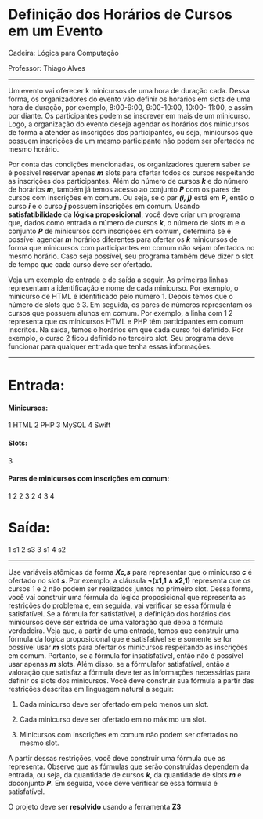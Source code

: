 # **Definição dos Horários de Cursos em um Evento**

Cadeira: Lógica para Computação

Professor: Thiago Alves

---



Um evento vai oferecer k minicursos de uma hora de duração cada. Dessa forma, os organizadores do
evento vão definir os horários em slots de uma hora de duração, por exemplo, 8:00-9:00, 9:00-10:00, 10:00-
11:00, e assim por diante. Os participantes podem se inscrever em mais de um minicurso. Logo, a organização
do evento deseja agendar os horários dos minicursos de forma a atender as inscrições dos participantes, ou
seja, minicursos que possuem inscrições de um mesmo participante não podem ser ofertados no mesmo
horário.



Por conta das condições mencionadas, os organizadores querem saber se é possível reservar apenas ***m***
slots para ofertar todos os cursos respeitando as inscrições dos participantes. Além do número de cursos ***k***
e do número de horários ***m***, também já temos acesso ao conjunto ***P*** com os pares de cursos com inscrições
em comum. Ou seja, se o par ***(i, j)*** está em ***P***, então o curso ***i*** e o curso ***j*** possuem inscrições em comum.
Usando **satisfatibilidade** da **lógica proposicional**, você deve criar um programa que, dados como entrada
o número de cursos ***k***, o número de slots m e o conjunto ***P*** de minicursos com inscrições em comum,
determina se é possível agendar ***m*** horários diferentes para ofertar os ***k*** minicursos de forma que minicursos
com participantes em comum não sejam ofertados no mesmo horário. Caso seja possível, seu programa
também deve dizer o slot de tempo que cada curso deve ser ofertado.



Veja um exemplo de entrada e de saída a seguir. As primeiras linhas representam a identificação e
nome de cada minicurso. Por exemplo, o minicurso de HTML é identificado pelo número 1. Depois temos
que o número de slots que é 3. Em seguida, os pares de números representam os cursos que possuem alunos
em comum. Por exemplo, a linha com 1 2 representa que os minicursos HTML e PHP têm participantes em
comum inscritos. Na saída, temos o horários em que cada curso foi definido. Por exemplo, o curso 2 ficou
definido no terceiro slot. Seu programa deve funcionar para qualquer entrada que tenha essas informações.



---

# Entrada:

#### Minicursos:

1 HTML
2 PHP
3 MySQL
4 Swift

#### Slots:

3

#### Pares de minicursos com inscrições em comum:

1 2
2 3
2 4
3 4

# Saída:

1 s1
2 s3
3 s1
4 s2



---



Use variáveis atômicas da forma ***Xc,s*** para representar que o minicurso ***c*** é ofertado no slot
***s***. Por exemplo, a cláusula **¬(x1,1 ∧ x2,1)** representa que os cursos 1 e 2 não podem ser realizados juntos
no primeiro slot. Dessa forma, você vai construir uma fórmula da lógica proposicional que representa as
restrições do problema e, em seguida, vai verificar se essa fórmula é satisfatível. Se a fórmula for satisfatível,
a definição dos horários dos minicursos deve ser extrída de uma valoração que deixa a fórmula verdadeira.
Veja que, a partir de uma entrada, temos que construir uma fórmula da lógica proposicional que é
satisfatível se e somente se for possível usar ***m*** slots para ofertar os minicursos respeitando as inscrições em
comum. Portanto, se a fórmula for insatisfatível, então não é possível usar apenas ***m*** slots. Além disso,
se a fórmulafor satisfatível, então a valoração que satisfaz a fórmula deve ter as informações necessárias
para definir os slots dos minicursos. Você deve construir sua fórmula a partir das restrições descritas em
linguagem natural a seguir:



1. Cada minicurso deve ser ofertado em pelo menos um slot.

2. Cada minicurso deve ser ofertado em no máximo um slot.

3. Minicursos com inscrições em comum não podem ser ofertados no mesmo slot.
   
   

A partir dessas restrições, você deve construir uma fórmula que as representa. Observe que as fórmulas que serão construídas dependem da entrada, ou seja, da quantidade de cursos ***k***, da quantidade de slots ***m*** e doconjunto ***P***. Em seguida, você deve verificar se essa fórmula é satisfatível.



O projeto deve ser **resolvido** usando a ferramenta **Z3**
